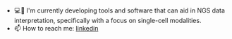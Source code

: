 - 💻🔬 I'm currently developing tools and software that can aid in NGS data interpretation, specifically with a focus on single-cell modalities.
- 📫 How to reach me: [linkedin][linkedin-link] 
 
[linkedin-link]: https://www.linkedin.com/in/ShanSabri/


<!--
**ShanSabri/ShanSabri** is a ✨ _special_ ✨ repository because its `README.md` (this file) appears on your GitHub profile.

Here are some ideas to get you started:

- 🔭 I’m currently working on ...
- 🌱 I’m currently learning ...
- 👯 I’m looking to collaborate on ...
- 🤔 I’m looking for help with ...
- 💬 Ask me about ...
- 📫 How to reach me: ...
- 😄 Pronouns: ...
- ⚡ Fun fact: ...
-->
